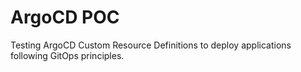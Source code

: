 # ArgoCD POC

Testing ArgoCD Custom Resource Definitions to deploy applications following GitOps principles.